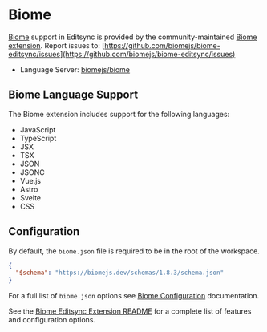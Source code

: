 # Biome

[Biome](https://biomejs.dev/) support in Editsync is provided by the community-maintained [Biome extension](https://github.com/biomejs/biome-editsync).
Report issues to: [https://github.com/biomejs/biome-editsync/issues](https://github.com/biomejs/biome-editsync/issues)

- Language Server: [biomejs/biome](https://github.com/biomejs/biome)

## Biome Language Support

The Biome extension includes support for the following languages:

- JavaScript
- TypeScript
- JSX
- TSX
- JSON
- JSONC
- Vue.js
- Astro
- Svelte
- CSS

## Configuration

By default, the `biome.json` file is required to be in the root of the workspace.

```json
{
  "$schema": "https://biomejs.dev/schemas/1.8.3/schema.json"
}
```

For a full list of `biome.json` options see [Biome Configuration](https://biomejs.dev/reference/configuration/) documentation.

See the [Biome Editsync Extension README](https://github.com/biomejs/biome-editsync) for a complete list of features and configuration options.
